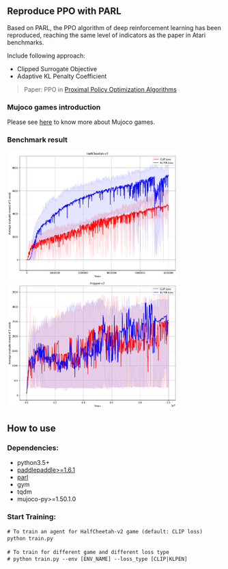 ## Reproduce PPO with PARL
Based on PARL, the PPO algorithm of deep reinforcement learning has been reproduced, reaching the same level of indicators as the paper in Atari benchmarks.

Include following approach:
+ Clipped Surrogate Objective
+ Adaptive KL Penalty Coefficient

> Paper: PPO in [Proximal Policy Optimization Algorithms](https://arxiv.org/abs/1707.06347)

### Mujoco games introduction
Please see [here](https://github.com/openai/mujoco-py) to know more about Mujoco games.

### Benchmark result

<img src=".benchmark/PPO_HalfCheetah-v2.png" width = "400" height ="300" alt="PPO_HalfCheetah-v2" />  <img src=".benchmark/PPO_Hopper-v2.png" width = "400" height ="300" alt="PPO_Hopper-v2" />  

## How to use
### Dependencies:
+ python3.5+
+ [paddlepaddle>=1.6.1](https://github.com/PaddlePaddle/Paddle)
+ [parl](https://github.com/PaddlePaddle/PARL)
+ gym
+ tqdm
+ mujoco-py>=1.50.1.0

### Start Training:
```
# To train an agent for HalfCheetah-v2 game (default: CLIP loss)
python train.py

# To train for different game and different loss type
# python train.py --env [ENV_NAME] --loss_type [CLIP|KLPEN]
